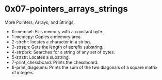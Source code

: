 <h1>0x07-pointers_arrays_strings</h1>
<p>More Pointers, Arrays, and Strings.</p>
<ul>
	<li>0-memset: Fills memory with a constant byte.</li>
	<li>1-memcpy: Copies a memory area.</li>
	<li>2-strchr: locates a character in a string.</li>
	<li>3-strspn: Gets the length of aprefix substring.</li>
	<li>4-strpbrk: Searches for a string of any set of bytes.</li>
	<li>5-strstr: Locates a substring.</li>
	<li>7-print_chessboard: Prints the chessboard.</li>
	<li>8-print_diagsums: Prints the sum of the two diagonals of a square matrix of integers.</li>
</ul>
